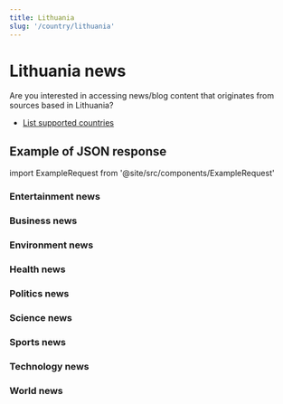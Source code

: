 ```yaml
---
title: Lithuania
slug: '/country/lithuania'
---
```


# Lithuania news

Are you interested in accessing news/blog content that originates from sources based in Lithuania?

- [List supported countries](/get-articles/countries)

## Example of JSON response

import ExampleRequest from '@site/src/components/ExampleRequest'

### Entertainment news
<ExampleRequest url="https://apitube.io/v1/news/articles?limit=2&category=news/Arts_and_Entertainment&language=lt"></ExampleRequest>

### Business news
<ExampleRequest url="https://apitube.io/v1/news/articles?limit=2&category=news/Business&language=lt"></ExampleRequest>

### Environment news
<ExampleRequest url="https://apitube.io/v1/news/articles?limit=2&category=news/Environment&language=lt"></ExampleRequest>

### Health news
<ExampleRequest url="https://apitube.io/v1/news/articles?limit=2&category=news/Health&language=lt"></ExampleRequest>

### Politics news
<ExampleRequest url="https://apitube.io/v1/news/articles?limit=2&category=news/Politics&language=lt"></ExampleRequest>

### Science news
<ExampleRequest url="https://apitube.io/v1/news/articles?limit=2&category=news/Science&language=lt"></ExampleRequest>

### Sports news
<ExampleRequest url="https://apitube.io/v1/news/articles?limit=2&category=news/Sports&language=lt"></ExampleRequest>

### Technology news
<ExampleRequest url="https://apitube.io/v1/news/articles?limit=2&category=news/Technology&language=lt"></ExampleRequest>

### World news
<ExampleRequest url="https://apitube.io/v1/news/articles?limit=2&category=news/World&language=lt"></ExampleRequest>
